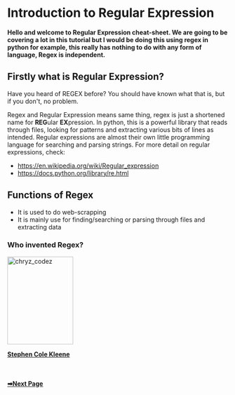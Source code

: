 # Introduction to Regular Expression

<b>Hello and welcome to Regular Expression cheat-sheet. We are going to be covering a lot in this tutorial but I would be doing this using regex in python for example, this really has nothing to do with any form of language, Regex is independent.</b>

## Firstly what is Regular Expression?

Have you heard of REGEX before? You should have known what that is, but if you don't, no problem.

Regex and Regular Expression means same thing, regex is just a shortened name for **REG**ular **EX**pression. In python, this is a powerful library that reads through files, looking for patterns and extracting
various bits of lines as intended. Regular expressions are almost their own little programming language for searching
and parsing strings.
For more detail on regular expressions, check:
- https://en.wikipedia.org/wiki/Regular_expression
- https://docs.python.org/library/re.html


## Functions of Regex
- It is used to do web-scrapping
- It is mainly use for finding/searching or parsing through files and extracting data

### Who invented Regex?
<a href="https://www.britannica.com/biography/Stephen-Cole-Kleene#:~:text=Stephen%20Cole%20Kleene%2C%20(born%20Jan,foundations%20of%20theoretical%20computer%20science." target="blank"><img align="center" src="https://upload.wikimedia.org/wikipedia/commons/1/1c/Kleene.jpg" alt="chryz_codez" height="200" width="150" /></a> 

<strong><a href="https://www.britannica.com/biography/Stephen-Cole-Kleene#:~:text=Stephen%20Cole%20Kleene%2C%20(born%20Jan,foundations%20of%20theoretical%20computer%20science.">Stephen Cole Kleene</a></strong></br>

<br><b><h4 align="left"><a href="https://github.com/chryz-hub/py-tutorials/blob/master/python/introduction/intro-to-python.md">➡Next Page</a></b></br>

